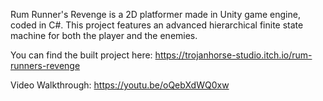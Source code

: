 Rum Runner's Revenge is a 2D platformer made in Unity game engine, coded in C#. This project features an advanced hierarchical finite state machine for both the player and the enemies.

You can find the built project here:
https://trojanhorse-studio.itch.io/rum-runners-revenge

Video Walkthrough:
https://youtu.be/oQebXdWQ0xw
